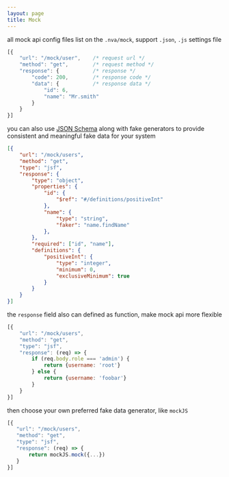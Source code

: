 ```yaml
---
layout: page
title: Mock
---
```


all mock api config files list on the `.nva/mock`, support `.json`, `.js` settings file

```js
[{
    "url": "/mock/user",    /* request url */
    "method": "get",        /* request method */
    "response": {           /* response */
        "code": 200,        /* response code */
        "data": {           /* response data */
            "id": 6,
            "name": "Mr.smith"
        }
    }
}]
```

you can also use [JSON Schema](http://json-schema.org) along with fake generators to provide consistent and meaningful fake data for your system

```json
[{
    "url": "/mock/users",
    "method": "get",
    "type": "jsf",
    "response": {        
        "type": "object",
        "properties": {
            "id": {
                "$ref": "#/definitions/positiveInt"
            },
            "name": {
                "type": "string",
                "faker": "name.findName"
            },
        },
        "required": ["id", "name"],
        "definitions": {
            "positiveInt": {
                "type": "integer",
                "minimum": 0,
                "exclusiveMinimum": true
            }
        }
    }
}]
```

the `response` field also can defined as function, make mock api more flexible

```javascript
[{
    "url": "/mock/users",
    "method": "get",
    "type": "jsf",
    "response": (req) => {
        if (req.body.role === 'admin') {
            return {username: 'root'}
        } else {
            return {username: 'foobar'}
        }
    }
}]
```

then choose your own preferred fake data generator, like `mockJS`

 ```javascript
[{
    "url": "/mock/users",
    "method": "get",
    "type": "jsf",
    "response": (req) => {
        return mockJS.mock({...})
    }
}]